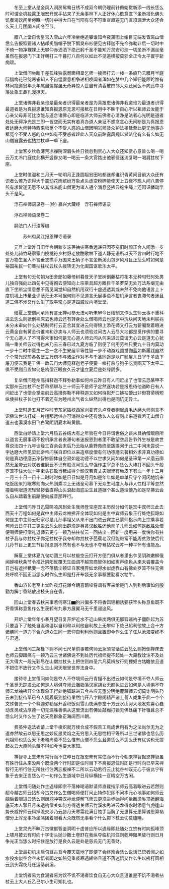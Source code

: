 <!-- { "loadSidebar": true } -->
　　冬至上堂从是金风入洞房鸳鸯日绣不成双今朝仍理前针黹始觉新添一线长恁么时可谓全机独露正眼宏开就手拈来了无余事林下人正好休心歇意直下坐断报化佛头饥餐渴饮闲坐倦眠一切时中得大自在当阳有句不可重宣趋避无门直须漏泄大众还会么天上月团圞人间冬至节。

　　腊八上堂自舍皇宫入雪山六年冷坐绝追攀谁知今夜蒲团上绀目无端发眚斑山僧恁么告报秪要诸人拈却炙脂帽子脱下鹘臭布衫便见古释迦不先今弥勒非后一切时中不倚一物净裸裸上无攀仰赤洒洒下绝己躬千圣不能知万灵安可测一切坐断不漏丝毫虽然在报恩门下正好朝打三千暮打八百何以如此不见道横按莫邪全正令太平寰宇斩痴顽。

　　上堂僧问坐断千差孤峰独露觌面相呈乞师一接师打云一棒一条痕乃云腊月半庭际腊梅花已绽寒雀知人不自惺假意相争递相唤闻者浑如在梦中几个知归能顾盻惟有林间抱道翁年头年尾自惺惺虽无奇异惊人世自有清香散四邻大众还闻么不向此中寻落处象王鼻孔漫撩天。

　　上堂诸佛非我亲谁是最亲者识得最亲者是为真报恩诸佛非我道谁为最道者识得最道者是为真报恩谁知真报恩原无恩可报秪在日用中不昧于自心所以祖师云汝能于心亲父母非可比汝能与道合诸佛心即是临济大师云佛者心清净是法者心光明是道者处处无碍净光是三即一皆空而无实有若真办道人亲证不惑念念心无间断是为真报恩者达磨大师特特西来秪觅个不受人惑的山僧因明岩师及众护法相延至此更无他事亦秪觅个不受人惑的众中如有不受惑者趁此人天众前略露风规以滋法化有么有么如无山僧自露去也拈拄杖卓一卓下座。

　　上堂客岁秋收薄荒凉禅院深眉头终日锁忽到赏心人大众还知赏心意旨么喝一喝云万丈冷门庭仗此横开竖辟又喝一喝云一条大官路出他邪径迷流复喝一喝肩拄杖下座。

　　上堂时值温和三月天一轮明月正逢圆祖翁田地都迷却谁识青黄间目前大众还有识者么若乃识得大千震动花雨缤纷万象点头虚空粉碎能使天上五衰不现人间八苦停煎有求皆遂无愿不从其或未能山僧更为诸人通个消息竖拂云蛇生绳上还因识幡动竿头不是风。

　　浮石禅师语录卷一(终)
嘉兴大藏经　浮石禅师语录


　　浮石禅师语录卷二

　　嗣法门人行浚等编

　　　　苏州府吴江报恩禅寺语录

　　元旦上堂昨日旧年今朝新岁冻笋抽尖寒香远递只因不变旧时颜正合人间添一岁处处儿骑竹马家家门换桃符乡村野老放酣歌林下道人静无语所以天不言四时行地不言万物生圣人不言垂衣拱手万国来王衲子不言坐断溪山包罗风月且正恁么时如何是裕国祐民一句蓦拈拄杖云杖头拨转无为化阖国讴歌乐太平。

　　上堂有句无句朝为田舍郎如藤倚树暮登天子堂树倒藤枯将相本无种句归何处男儿独自强向此四句中见得彻去便知向上宗乘具超方眼目千圣罗笼无处万法系缀无由直下坐断尘情意想不落见闻觉知自然机用双行十虚通透其或未然不免向他语言上卜度机境上抟量业识茫茫无本可据何则不见道言无展事语不投机承言者丧滞句者迷且道二俱不涉又作么生了取平常心是道四威仪内坦堂堂。

　　结夏上堂僧问承师有言无禅可参无法可听未审今日结制又作么生师云事不重科进云恁么则掀倒禅床去也师云还有转身处么僧喝师云也是泥中洗块问天地未判朕兆未分未审向什么处结制师打云正合其宜进云何得锦上添花师又打云为要阇黎着眼进云黄金自有黄金价谁肯和沙卖与人师云也须验过问古人云尽大地都是觅作佛的要寻个无心道人了不可得未审如何是无心道人师云问从何来进云莫谓无心云是道无心犹隔一重关师云过得也未乃云三春已过九夏方临了则便了何用劳神只要九十日内莫动一步十二时中莫生一念一念不生安居平等性智一步不动游戏圆觉伽蓝如斯履践自然个个常光现前各各壁立万仞不与诸尘作对不与千圣同途是以广额屠儿日宰千羊放下屠刀便云我是千佛一数云门大师见释迦老子便要一棒打杀与狗子吃贵图天下太平二俱不受则且置如何是衲僧正眼良久云才逢立夏后是处绿阴多。

　　复举僧问睦州高揖释迦不拜弥勒事如何州云昨日有人问赶出了也僧云恐某甲不实那州云拄杖不在笤帚柄聊与三十师云不是师子定然逐块若是报恩待他道昨日有人问赶出了也便合掌进前云高揖弥勒不拜释迦又如何待拟开口拂袖便出非但笤帚柄短纵使拄杖子长也打不着还有为睦州出气者么纵然出得也是同坑无异土。

　　上堂时逢五月芒种时节东家插秧西家刈麦宾头卢尊者剔起眉毛达磨大师刚言不识佛法世法打成一片檀那远供亦可消得众中还有恁么人么有则出来道看若无山僧自道去也漠漠水田飞白鹭阴阴夏木啭黄鹂。

　　西堂白峤请上堂六月热五谷结大有之年验在今日将谓世俗之谈未具衲僧眼目所以道言无展事语不投机承言者丧滞句者迷报恩到者里不敢望空启告节外生枝是故世尊说法四十九年谈经三百余会末后乃云始从鹿野苑终至跋提河于此二中间未尝说一字达磨大师见梁武帝帝问朕自即位以来造塔度僧有何功德磨云著相外求非真功德如何是真功德磨云净智妙圆体自空寂如是功德不以世求又问如何是圣谛第一义磨云廓然无圣帝云对朕者谁磨云不识有般汉闻恁么举强作主宰总不恁么大棒打不回头千般罗笼不住大似十字街头石敢当秪成得个顽汉若真丈夫眼里有觔皮下有血一年十二月一月三十日一日十二时时时如是日日如是月月如是年年如是单单只守个闲闲地饥来吃饭困来打眠寒则向火热则乘凉上无诸圣可慕下无众生可度人与非人性相平等忽然撞着明眼道流轻轻拶着直得山头浪起海底尘生且道据个甚么道理便乃如是举拂云会么自从踏着生前路便向威音那畔行。

　　上堂僧问昨日迅雷鸣凉风到处生我师登宝座宾主历然分如何是宾中宾师云此去西天十万程如何是宾中主师云龙袖拂开全体现如何是主中宾师云象王行处绝狐踪如何是主中主师云归家尽是儿孙事祖父从来不出门进云宾主已蒙师指示向上宗乘事若何师云日午打三更进云恁么则出群须是英灵汉敌胜还他师子儿师云如何是敌胜处僧便喝师便打僧礼退师云更与一顿乃拈拄杖云一回拈出一回新一度用来一度快你有拄杖子我与你拄杖子你无拄杖子我夺却你拄杖子芭蕉老汉但能继富不能周贫致使后代儿孙节目上更生节目报恩则不然有也不与无也不夺蓦拈杖云吽一种平怀有谁能及。

　　解夏上堂休夏九旬功圆三月以杖敲空云打开方便门俱从者里出乍见阴疏嫩柳俄闻蝉噪秋条节令推迁阴阳反覆无生曲调不越宫商智体如如离声绝色从来未尝覆盖今日岂有遮拦秪要一念不落情尘顿证自家境界如龙得水似虎靠山有佛处罗笼不住无佛处呼唤不回正当恁么时作么生即是打开布袋无余事秪要勤看水牯牛。

　　香山济长老至上堂昨夜灯花爆今朝喜鹊噪将谓有客来恰是门人到到后事如何殷勤为解丁香结放出枝头自在香。

　　回山上堂春去秋来事若何寒江▆钓兴偏多不将香饵轻相诱要获竿头称意鱼既不将香饵称意鱼作么生获鹤有九皋方展翼马无千里谩追风。

　　开炉上堂年年小春月望日复开炉近水不近山柴炭两俱无那容诸衲子僵卧起为苏只要当下了触处自温和温以自利和以利他自利故上无攀仰下绝己躬利他故上合十方诸佛同一道力下合六道众生同一悲仰自利利他则且置即今作么生了任从沧海变终不与君通。

　　上堂僧问三条椽下则不问七尺单前事若何师云急须领话进云恁么则掀倒禅床去也师云脚跟痛与一顿乃云三世诸佛说不到处历代祖师提不起处一大藏教诠注不及处无大得大一段光彩尽在山僧拄杖头上把住则四圣六凡莫辨放行则狸奴白牯瞻依且道不把住不放行又作么生山河天眼里世界法身中。

　　接待寺上堂僧问如何是夺人不夺境师云丹青描不出进云如何是夺境不夺人师云千圣觅无踪进云如何是人境俱夺师云胭脂落汉家胡女无颜色进云如何是人境俱不夺师云龙袖拂开全体现象王行处绝狐踪进云今古应无堕分明绝覆藏师云切莫诈明头乃云未到接待早已令人疑着既到接待果然门开八字殿阁精严诸上善人咸集于此一个个文殊普贤一个个释迦弥勒昼开香积饭似雪山夜满参堂十方云水山河大地发欢喜心蠢动含灵咸沾厚德一切无漏胜善俱从这里流出有佛处敲枷打锁无佛处痛下针锥且总不恁么时又作么生了达天高群象正海阔百川朝。

　　费英仲送法衣请上堂千梭织就万缕合成不假苦工焉成世用有为之法尚尔无为之道亦然故云以思无思之妙反思灵焰之无穷思入无思性相平等所以三世诸佛也恁么历代祖师也恁么天下老和尚莫不恁么惟有山僧不恁么且道恁么不恁么还有优劣也无提起衣云大庾岭头藏不得如今也要大家知。

　　禅智寺上堂未有常行而不住昨日在报恩未有常住而不行今朝来禅智报恩禅智虽有殊行住从来没两个既没两个行时即是住时目下不离报恩住时即是行时向已早来禅智行无所行住无所住行住两忘报禅不二所以云动若行云止犹谷神既无心于彼此宁有象于去来正当恁么时一句作么生道域中日月纵横挂一亘晴空万古闲。

　　上堂僧问随处作主遇缘即宗不落棒喝语默请师直截指示师云高着眼进云若然则超今越古师云拈却今古又作么生僧喝师便打问止持作犯即不问本元心地事如何师云脑后着眼进云恁么则凤羽冲霄汉神龙便解飞师云更须进步始得问坐断须弥顶掀翻海底天木人擎日月未透衲僧关如何方得透关师云竹溪水秀进云龙得水时添意气虎逢山势长威狞师云料掉没交涉乃云腊月天寒霜花满目袖手当胸了无思算无思算诚思算衲僧分上浑无事冷坐蒲团着眼看大众既然无事看个什么掷下杖云切莫瞌睡。

　　上堂灵光不昧万古徽猷智鉴洞明十虚普应所以遇缘即赴随处立宗有时向孤峰顶上啸月披云有时向十字街头抛沙撒土卷舒在我纵夺临机把住则乾坤黯黑放行则日月争光正当恁么时把住是放行是良久云是处是慈氏无门无善财。

　　上堂最初机末后句亘古亘今覆天载地了即便了会终难会恁么说话已悟者闻之如水投水似空合空未悟者闻之如热见重裘寒遇絺绤且道不落迷悟又作么生以拂打圆相云到头霜夜月任运落前溪。

　　上堂饥者易为食渴者易为饮不饥不渴者饮食自无心大众且道谁是不饥不渴者拈杖云上大人丘乙己尔小生可知礼也。

